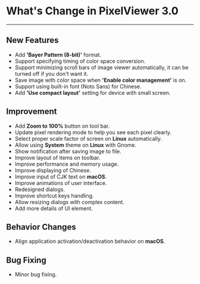 ﻿# What's Change in PixelViewer 3.0
 ---

## New Features
+ Add **'Bayer Pattern (8-bit)'** format.
+ Support specifying timing of color space conversion.
+ Support minimizing scroll bars of image viewer automatically, it can be turned off if you don't want it.
+ Save image with color space when **'Enable color management'** is on.
+ Support using built-in font (Noto Sans) for Chinese.
+ Add **'Use compact layout'** setting for device with small screen.

## Improvement
+ Add **Zoom to 100%** button on tool bar.
+ Update pixel rendering mode to help you see each pixel clearly.
+ Select proper scale factor of screen on **Linux** automatically.
+ Allow using **System** theme on **Linux** with Gnome.
+ Show notification after saving image to file.
+ Improve layout of items on toolbar.
+ Improve performance and memory usage.
+ Improve displaying of Chinese.
+ Improve input of CJK text on **macOS**.
+ Improve animations of user interface.
+ Redesigned dialogs.
+ Improve shortcut keys handling.
+ Allow resizing dialogs with complex content.
+ Add more details of UI element.

## Behavior Changes
+ Align application activation/deactivation behavior on **macOS**.

## Bug Fixing
+ Minor bug fixing.